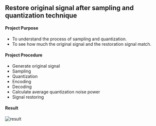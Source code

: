 ## Restore original signal after sampling and quantization technique

#### Project Purpose
- To understand the process of sampling and quantization.
- To see how much the original signal and the restoration signal match.

#### Project Procedure
- Generate original signal
- Sampling
- Quantization
- Encoding
- Decoding
- Calculate average quantization noise power
- Signal restoring

#### Result

![result](https://user-images.githubusercontent.com/58179712/123029087-87a6e780-d41b-11eb-99a8-76ceafed8cac.PNG)
